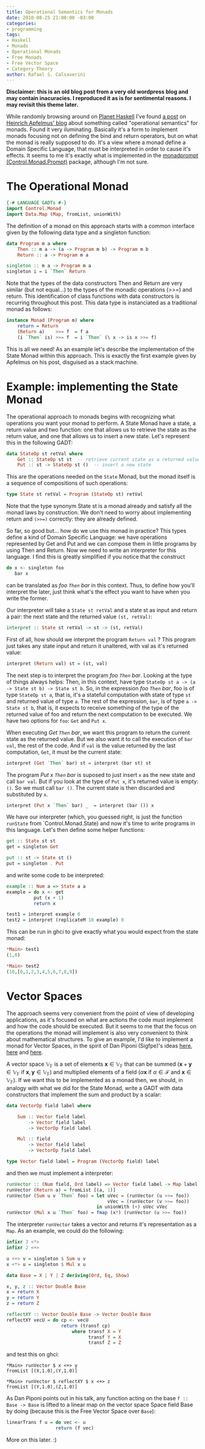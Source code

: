 ```yaml
---
title: Operational Semantics for Monads
date: 2010-08-25 21:00:00 -03:00
categories:
- programming
tags:
- Haskell
- Monads
- Operational Monads
- Free Monads
- Free Vector Space
- Category Theory
author: Rafael S. Calsaverini
---
```


**Disclaimer: this is an old blog post from a very old wordpress blog and may contain inacuracies. I reproduced it as is for sentimental reasons. I may revisit this theme later.**

While randomly browsing around on [Planet Haskell](http://planet.haskell.org/) I've found [a post](http://apfelmus.nfshost.com/articles/operational-monad.html#concatenation-and-thoughts-on-the-interface) on [Heinrich Apfelmus' blog](http://apfelmus.nfshost.com/) about something called "operational semantics" for monads. Found it very iluminating. Basically it's a form to implement monads focusing not on defining the bind and return operators, but on what the monad is really supposed to do. It's a view where a monad define a Domain Specific Language, that must be interpreted in order to cause it's effects. It seems to me it's exactly what is implemented in the [monadprompt (Control.Monad.Prompt)](http://hackage.haskell.org/packages/archive/MonadPrompt/1.0.0.2/doc/html/Control-Monad-Prompt.html) package, although I'm not sure.

# The Operational Monad

```haskell
{-# LANGUAGE GADTs #-}
import Control.Monad
import Data.Map (Map, fromList, unionWith)
```

The definition of a monad on this approach starts with a common interface given by the following data type and a singleton function:

```haskell
data Program m a where
    Then :: m a -> (a -> Program m b) -> Program m b
    Return :: a -> Program m a

singleton :: m a -> Program m a
singleton i = i `Then` Return
```

Note that the types of the data constructors Then and Return are very similar (but not equal...) to the types of the monadic operations (>>=) and return. This identification of class functions with data constructors is recurring throughout this post. This data type is instanciated as a traditional monad as follows:

```haskell
instance Monad (Program m) where
    return = Return
    (Return a)    >>= f  = f a
    (i `Then` is) >>= f  = i `Then` (\ x -> is x >>= f)
```

This is all we need! As an example let's describe the implementation of the State Monad within this approach. This is exactly the first example given by Apfelmus on his post, disguised as a stack machine.

# Example: implementing the State Monad

The operational approach to monads begins with recognizing what operations you want your monad to perform. A State Monad have a state, a return value and two function: one that allows us to retrieve the state as the return value, and one that allows us to insert a new state. Let's represent this in the following GADT:

```haskell
data StateOp st retVal where
    Get :: StateOp st st  -- retrieve current state as a returned value
    Put :: st -> StateOp st ()  -- insert a new state
```

This are the operations needed on the `State` Monad, but the monad itself is a sequence of compositions of such operations:

```haskell
type State st retVal = Program (StateOp st) retVal
```

Note that the type synonym State st is a monad already and satisfy all the monad laws by construction. We don't need to worry about implementing return and `(>>=)` correctly: they are already defined.

So far, so good but... how do we use this monad in practice? This types define a kind of Domain Specific Language: we have operations represented by Get and Put and we can compose them in little programs by using Then and Return. Now we need to write an interpreter for this language. I find this is greatly simplified if you notice that the construct

```haskell
do x <- singleton foo
   bar x
```

can be translated as _foo `Then` bar_ in this context. Thus, to define how you'll interpret the later, just think what's the effect you want to have when you write the former.

Our interpreter will take a `State st retVal` and a state st as input and return a pair: the next state and the returned value `(st, retVal)`:

```haskell
interpret :: State st retVal -> st -> (st, retVal)
```

First of all, how should we interpret the program `Return val` ? This program just takes any state input and return it unaltered, with val as it's returned value:

```haskell
interpret (Return val) st = (st, val)
```

The next step is to interpret the program _foo `Then` bar_. Looking at the type of things always helps: Then, in this context, have type `StateOp st a -> (a -> State st b) -> State st b`. So, in the expression _foo `Then` bar_, foo is of type `StateOp st a`, that is, it's a stateful computation with state of type `st` and returned value of type `a`. The rest of the expression, `bar`, is of type `a -> State st b`, that is, it expects to receive something of the type of the returned value of foo and return the next computation to be executed. We have two options for `foo`: `Get` and `Put x`.

When executing _Get `Then` bar_, we want this program to return the current state as the returned value. But we also want it to call the execution of `bar val`, the rest of the code. And if `val` is the value returned by the last computation, `Get`, it must be the current state:

```haskell
interpret (Get `Then` bar) st = interpret (bar st) st
```

The program _Put x `Then` bar_ is suposed to just insert `x` as the new state and call `bar val`. But if you look at the type of `Put x`, it's returned value is empty: `()`. So we must call `bar ()`. The current state is then discarded and substituted by `x`.

```haskell
interpret (Put x `Then` bar) _  = interpret (bar ()) x
```

We have our interpreter (which, you guessed right, is just the function `runState` from `Control.Monad.State) and now it's time to write programs in this language. Let's then define some helper functions:

```haskell
get :: State st st
get = singleton Get

put :: st -> State st ()
put = singleton . Put
```

and write some code to be interpreted:

```haskell
example :: Num a => State a a
example = do x <- get
          put (x + 1)
          return x

test1 = interpret example 0
test2 = interpret (replicateM 10 example) 0
```

This can be run in ghci to give exactly what you would expect from the state monad:

```haskell
*Main> test1
(1,0)

*Main> test2
(10,[0,1,2,3,4,5,6,7,8,9])
```

# Vector Spaces

The approach seems very convenient from the point of view of developing applications, as it's focused on what are actions the code must implement and how the code should be executed. But it seems to me that the focus on the operations the monad will implement is also very convenient to think about mathematical structures. To give an example, I'd like to implement a monad for Vector Spaces, in the spirit of Dan Piponi (Sigfpe)'s ideas [here](http://blog.sigfpe.com/2007/02/monads-for-vector-spaces-probability.html), [here](http://blog.sigfpe.com/2007/03/monads-vector-spaces-and-quantum.html) and [here](http://blog.sigfpe.com/2009/05/trace-diagrams-with-monads.html).

A vector space $\mathbb{V_F}$ is a set of elements $\mathbf{x}\in\mathbb{V_F}$ that can be summed ($\mathbf{x} + \mathbf{y} \in\mathbb{V_F}$ if $\mathbf{x},\mathbf{y} \in \mathbb{V_F}$) and multiplied elements of a field ($\alpha\mathbf{x}$ if $\alpha\in \mathcal{F}$ and $\mathbf{x}\in\mathbb{V_F}$). If we want this to be implemented as a monad then, we should, in analogy with what we did for the State Monad, write a GADT with data constructors that implement the sum and product by a scalar:

```haskell
data VectorOp field label where

    Sum :: Vector field label
        -> Vector field label
        -> VectorOp field label

    Mul :: field
        -> Vector field label
        -> VectorOp field label

type Vector field label = Program (VectorOp field) label
```

and then we must implement a interpreter:

```haskell
runVector :: (Num field, Ord label) => Vector field label -> Map label field
runVector (Return a) = fromList [(a, 1)]
runVector (Sum u v `Then` foo) = let uVec = (runVector (u >>= foo))
                                     vVec = (runVector (v >>= foo))
                                 in unionWith (+) uVec vVec
runVector (Mul x u `Then` foo) = fmap (x*) (runVector (u >>= foo))
```

The interpreter `runVector` takes a vector and returns it's representation as a `Map`. As an example, we could do the following:

```haskell
infixr 3 <*>
infixr 2 <+>

u <+> v = singleton $ Sum u v
x <*> u = singleton $ Mul x u

data Base = X | Y | Z deriving(Ord, Eq, Show)

x, y, z :: Vector Double Base
x = return X
y = return Y
z = return Z

reflectXY :: Vector Double Base -> Vector Double Base
reflectXY vecU = do cp <- vecU
                    return (transf cp)
                        where transf X = Y
                              transf Y = X
                              transf Z = Z
```

and test this on ghci:

```ghci
*Main> runVector $ x <+> y
fromList [(X,1.0),(Y,1.0)]

*Main> runVector $ reflectXY $ x <+> z
fromList [(Y,1.0),(Z,1.0)]
```

As Dan Piponi points out in his talk, any function acting on the base `f :: Base -> Base` is lifted to a linear map on the vector space Space field Base by doing (because this is the Free Vector Space over `Base`):

```haskell
linearTrans f u = do vec <- u
                  return (f vec)
```

More on this later. :)
